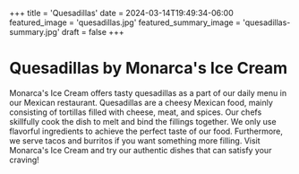 +++
title = 'Quesadillas'
date = 2024-03-14T19:49:34-06:00
featured_image = 'quesadillas.jpg'
featured_summary_image = 'quesadillas-summary.jpg'
draft = false
+++

# Quesadillas by Monarca's Ice Cream

Monarca's Ice Cream offers tasty quesadillas as a part of our daily menu in our Mexican restaurant. Quesadillas are a cheesy Mexican food, mainly consisting of tortillas filled with cheese, meat, and spices. Our chefs skillfully cook the dish to melt and bind the fillings together. We only use flavorful ingredients to achieve the perfect taste of our food. Furthermore, we serve tacos and burritos if you want something more filling. Visit Monarca's Ice Cream and try our authentic dishes that can satisfy your craving!
